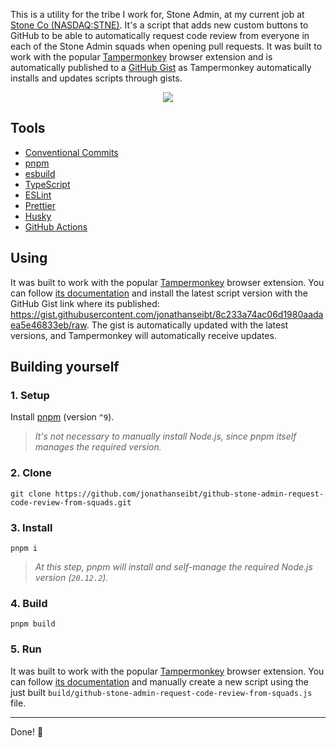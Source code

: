 This is a utility for the tribe I work for, Stone Admin, at my current job at [Stone Co (NASDAQ:STNE)](https://stone.co). It's a script that adds new custom buttons to GitHub to be able to automatically request code review from everyone in each of the Stone Admin squads when opening pull requests. It was built to work with the popular [Tampermonkey](https://tampermonkey.net) browser extension and is automatically published to a [GitHub Gist](https://gist.githubusercontent.com/jonathanseibt/8c233a74ac06d1980aadaea5e46833eb/raw) as Tampermonkey automatically installs and updates scripts through gists.

<div align="center">

<picture>
  <img src="https://github.com/jonathanseibt/github-stone-admin-request-code-review-from-squads/assets/56838120/afff27b9-f664-4f82-817d-6462366e6d7c">
</picture>

</div>

## Tools

- [Conventional Commits](https://conventionalcommits.org)
- [pnpm](https://pnpm.io)
- [esbuild](https://esbuild.github.io)
- [TypeScript](https://typescriptlang.org)
- [ESLint](https://eslint.org)
- [Prettier](https://prettier.io)
- [Husky](https://typicode.github.io/husky)
- [GitHub Actions](https://github.com/features/actions)

## Using

It was built to work with the popular [Tampermonkey](https://tampermonkey.net) browser extension. You can follow [its documentation](https://tampermonkey.net/faq.php?locale=en#Q102) and install the latest script version with the GitHub Gist link where its published: https://gist.githubusercontent.com/jonathanseibt/8c233a74ac06d1980aadaea5e46833eb/raw. The gist is automatically updated with the latest versions, and Tampermonkey will automatically receive updates.

## Building yourself

### 1. Setup

Install [pnpm](https://pnpm.io) (version `^9`).

> _It's not necessary to manually install Node.js, since pnpm itself manages the required version._

### 2. Clone

`git clone https://github.com/jonathanseibt/github-stone-admin-request-code-review-from-squads.git`

### 3. Install

`pnpm i`

> _At this step, pnpm will install and self-manage the required Node.js version (`20.12.2`)._

### 4. Build

`pnpm build`

### 5. Run

It was built to work with the popular [Tampermonkey](https://tampermonkey.net) browser extension. You can follow [its documentation](https://tampermonkey.net/faq.php?locale=en#Q102) and manually create a new script using the just built `build/github-stone-admin-request-code-review-from-squads.js` file.

<hr />

Done! 👏
